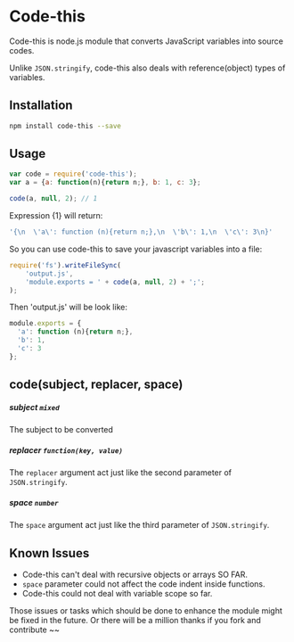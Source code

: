 # Code-this

Code-this is node.js module that converts JavaScript variables into source codes. 

Unlike `JSON.stringify`, code-this also deals with reference(object) types of variables.

## Installation

```sh
npm install code-this --save
```

## Usage

```js
var code = require('code-this');
var a = {a: function(n){return n;}, b: 1, c: 3};

code(a, null, 2); // 1
```

Expression {1} will return:

```js
'{\n  \'a\': function (n){return n;},\n  \'b\': 1,\n  \'c\': 3\n}'
```

So you can use code-this to save your javascript variables into a file:

```js
require('fs').writeFileSync(
	'output.js', 
	'module.exports = ' + code(a, null, 2) + ';';
);
```

Then 'output.js' will be look like:

```js
module.exports = {
  'a': function (n){return n;},
  'b': 1,
  'c': 3
};
```

## code(subject, replacer, space)

##### subject `mixed`

The subject to be converted

##### replacer `function(key, value)`

The `replacer` argument act just like the second parameter of `JSON.stringify`.

##### space `number`

The `space` argument act just like the third parameter of `JSON.stringify`.


## Known Issues

- Code-this can't deal with recursive objects or arrays SO FAR.
- `space` parameter could not affect the code indent inside functions.
- Code-this could not deal with variable scope so far.

Those issues or tasks which should be done to enhance the module might be fixed in the future. Or there will be a million thanks if you fork and contribute ~~